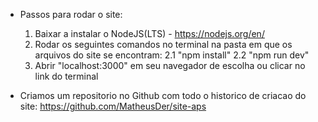 - Passos para rodar o site:

  1. Baixar a instalar o NodeJS(LTS) - https://nodejs.org/en/
  2. Rodar os seguintes comandos no terminal na pasta em que os arquivos do site se encontram:
     2.1 "npm install"
     2.2 "npm run dev"
  3. Abrir "localhost:3000" em seu navegador de escolha ou clicar no link do terminal

- Criamos um repositorio no Github com todo o historico de criacao do site: https://github.com/MatheusDer/site-aps
